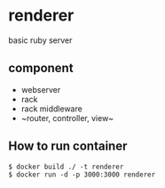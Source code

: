 # renderer
basic ruby server

## component
- webserver
- rack
- rack middleware
- ~router, controller, view~

## How to run container
```
$ docker build ./ -t renderer
$ docker run -d -p 3000:3000 renderer
```
